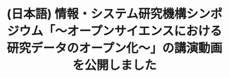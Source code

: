 ---
layout: post-en-none
published: true
title: '(日本語) 情報・システム研究機構シンポジウム「～オープンサイエンスにおける研究データのオープン化～」の講演動画を公開しました'
tags:
- service
- publishment
category: en
---